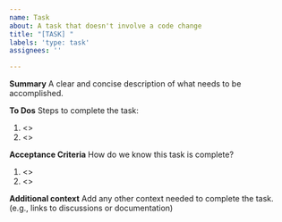 ```yaml
---
name: Task
about: A task that doesn't involve a code change
title: "[TASK] "
labels: 'type: task'
assignees: ''

---
```


**Summary**
A clear and concise description of what needs to be accomplished.

**To Dos**
Steps to complete the task:
1. <>
2. <>

**Acceptance Criteria**
How do we know this task is complete?

1. <>
2. <>

**Additional context**
Add any other context needed to complete the task. (e.g., links to discussions or documentation)
